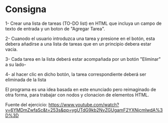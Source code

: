# Consigna

1- Crear una lista de tareas (TO-DO list) en HTML que incluya un campo de texto de entrada y un
boton de "Agregar Tarea".

2- Cuanodo el usuario introduzca una tarea y presione en el botón, esta debera añadirse a una lista de
tareas que en un principio debera estar vacia.

3- Cada tarea en la lista deberá estar acompañada por un botón "Eliminar" a su lado-

4- al hacer clic en dicho botón, la tarea correspondiente deberá ser eliminada de la lista

El programa es una idea basada en este enunciado pero
reimaginado de otra forma, para trabajar con nodos y
clonacion de elementos HTML. 

Fuente del ejercicio: https://www.youtube.com/watch?v=6YMDmZwfaSc&t=253s&pp=ygUTdG9kb2NvZGUgamF2YXNjcmlwdA%3D%3D
